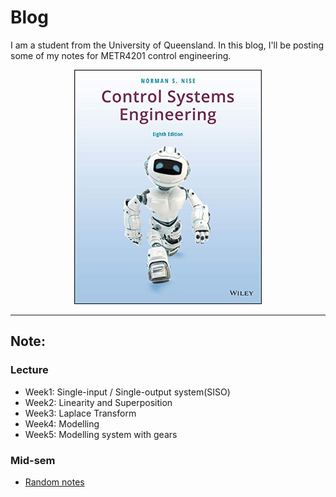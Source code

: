 # Blog
I am a student from the University of Queensland. In this blog, I'll be posting some of my notes for METR4201 control engineering.
<p align="center">
  <img src="./48708089.jpg" width="300">
</p>
<hr>

## Note:
### Lecture
- Week1: Single-input / Single-output system(SISO)
- Week2: Linearity and Superposition
- Week3: Laplace Transform
- Week4: Modelling
- Week5: Modelling system with gears

### Mid-sem
- [Random notes](https://github.com/FOAGF/FOAGF.github.io/blob/main/midsem.md)
